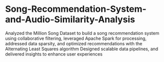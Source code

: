 # Song-Recommendation-System-and-Audio-Similarity-Analysis

Analyzed the Million Song Dataset to build a song recommendation system using collaborative filtering, leveraged
Apache Spark for processing, addressed data sparsity, and optimized recommendations with the Alternating Least
Squares algorithm Designed scalable data pipelines, and delivered insights to enhance user experiences
